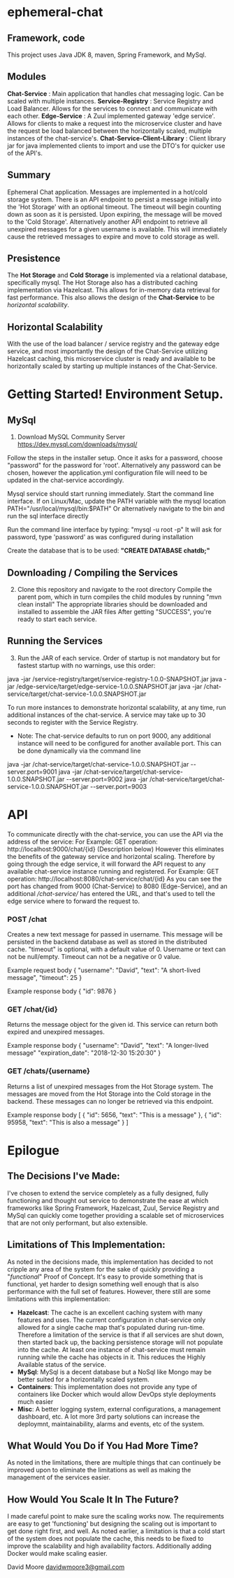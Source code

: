 # ephemeral-chat

## Framework, code
This project uses Java JDK 8, maven, Spring Framework, and MySql.

## Modules
**Chat-Service** : Main application that handles chat messaging logic. Can be scaled with multiple instances.
**Service-Registry** : Service Registry and Load Balancer. Allows for the services to connect and communicate with each other.
**Edge-Service** : A Zuul implemented gateway 'edge service'. Allows for clients to make a request into the microservice cluster and have the request be load balanced between the horizontally scaled, multiple instances of the chat-service's. 
**Chat-Service-Client-Library** : Client library jar for java implemented clients to import and use the DTO's for quicker use of the API's.

## Summary
Ephemeral Chat application. Messages are implemented in a hot/cold storage system. 
There is an API endpoint to persist a message initially into the 'Hot Storage' with an optional timeout. The timeout will begin counting down as soon as it is persisted. Upon expiring, the message will be moved to the 'Cold Storage'. Alternatively another API endpoint to retrieve all unexpired messages for a given username is available. This will immediately cause the retrieved messages to expire and move to cold storage as well.

## Presistence
The **Hot Storage** and **Cold Storage** is implemented via a relational database, specifically mysql. The Hot Storage also has a distributed caching implementation via Hazelcast. This allows for in-memory data retrieval for fast performance. This also allows the design of the **Chat-Service** to be *horizontal scalability*.

## Horizontal Scalability
With the use of the load balancer / service registry and the gateway edge service, and most importantly the design of the Chat-Service utilizing Hazelcast caching, this microservice cluster is ready and available to be horizontally scaled by starting up multiple instances of the Chat-Service. 

# Getting Started! Environment Setup.

## MySql
1) Download MySQL Community Server
  https://dev.mysql.com/downloads/mysql/

  Follow the steps in the installer setup.
  Once it asks for a password, choose "password" for the password for 'root'. Alternatively any password can be chosen,   however the application.yml configuration file will need to be updated in the chat-service accordingly.

  Mysql service should start running immediately. 
  Start the command line interface.
  If on Linux/Mac, update the PATH variable with the mysql location PATH="/usr/local/mysql/bin:$PATH" Or alternatively navigate to the bin and run the sql interface directly

  Run the command line interface by typing: "mysql -u root -p"
  It will ask for password, type 'password' as was configured during installation

  Create the database that is to be used: **"CREATE DATABASE chatdb;"**

## Downloading / Compiling the Services
2) Clone this repository and navigate to the root directory
  Compile the parent pom, which in turn compiles the child modules by running "mvn clean install"
  The appropriate libraries should be downloaded and installed to assemble the JAR files
  After getting "SUCCESS", you're ready to start each service.
  
## Running the Services
3) Run the JAR of each service. Order of startup is not mandatory but for fastest startup with no warnings, use this order:

  java -jar /service-registry/target/service-registry-1.0.0-SNAPSHOT.jar
  java -jar /edge-service/target/edge-service-1.0.0.SNAPSHOT.jar
  java -jar /chat-service/target/chat-service-1.0.0.SNAPSHOT.jar
  
  To run more instances to demonstrate horizontal scalability, at any time, run additional instances of the chat-service. A service may take up to 30 seconds to register with the Service Registry.
  * Note: The chat-service defaults to run on port 9000, any additional instance will need to be configured for another available port. This can be done dynamically via the command line
  
  java -jar /chat-service/target/chat-service-1.0.0.SNAPSHOT.jar --server.port=9001
  java -jar /chat-service/target/chat-service-1.0.0.SNAPSHOT.jar --server.port=9002
  java -jar /chat-service/target/chat-service-1.0.0.SNAPSHOT.jar --server.port=9003
  
  # API
  To communicate directly with the chat-service, you can use the API via the address of the service:
  For Example: GET operation: http://localhost:9000/chat/{id} (Description below)
  However this eliminates the benefits of the gateway service and horizontal scaling. Therefore by going through the edge service, it will forward the API request to any available chat-service instance running and registered. 
  For Example: GET operation: http://localhost:8080/chat-service/chat/{id}
  As you can see the port has changed from 9000 (Chat-Service) to 8080 (Edge-Service), and an additional */chat-service/* has entered the URL, and that's used to tell the edge service where to forward the request to.
  
### **POST /chat**
  Creates a new text message for passed in username. This message will be persisted in the backend database as well as stored in the distributed cache. "timeout" is optional, with a default value of 0. Username or text can not be null/empty. Timeout can not be a negative or 0 value.

  Example request body
  {
    "username": "David", 
    "text": "A short-lived message", 
    "timeout": 25
  }
  
  Example response body
  {
    "id": 9876
  }
  
### **GET /chat/{id}**
  Returns the message object for the given id. This service can return both expired and unexpired messages.
  
  Example response body
  {
    "username": "David",
    "text": "A longer-lived message"
    "expiration_date": "2018-12-30 15:20:30" 
  }

### **GET /chats/{username}**
  Returns a list of unexpired messages from the Hot Storage system. The messages are moved from the Hot Storage into the Cold storage in the backend. These messages can no longer be retrieved via this endpoint. 
  
  Example response body
  [
    {
      "id": 5656,
      "text": "This is a message" 
    },
    {
      "id": 95958,
      "text": "This is also a message"
    } 
  ]
  


# Epilogue
## The Decisions I've Made:
I've chosen to extend the service completely as a fully designed, fully functioning and thought out service to demonstrate the ease at which frameworks like Spring Framework, Hazelcast, Zuul, Service Registry and MySql can quickly come together providing a scalable set of microservices that are not only performant, but also extensible.

## Limitations of This Implementation:
As noted in the decisions made, this implementation has decided to not cripple any area of the system for the sake of quickly providing a "*functional*" Proof of Concept. It's easy to provide something that is functional, yet harder to design something well enough that is also performance with the full set of features. 
However, there still are some limitations with this implementation:
- **Hazelcast**: The cache is an excellent caching system with many features and uses. The current configuration in chat-service only allowed for a single cache map that's populated during run-time. Therefore a limitation of the service is that if all services are shut down, then started back up, the backing persistence storage will not populate into the cache. At least one instance of chat-service must remain running while the cache has objects in it. This reduces the Highly Available status of the service.
- **MySql**: MySql is a decent database but a NoSql like Mongo may be better suited for a horizontally scaled system.
- **Containers**: This implementation does not provide any type of containers like Docker which would allow DevOps style deployments much easier
- **Misc**: A better logging system, external configurations, a management dashboard, etc. A lot more 3rd party solutions can increase the deploymnt, maintainability, alarms and events, etc of the system. 

## What Would You Do if You Had More Time?
As noted in the limitations, there are multiple things that can continuely be improved upon to eliminate the limitations as well as making the management of the services easier. 

## How Would You Scale It In The Future?
I made careful point to make sure the scaling works now. The requirements are easy to get 'functioning' but designing the scaling out is important to get done right first, and well. As noted earlier, a limitation is that a cold start of the system does not populate the cache, this needs to be fixed to improve the scalability and high availability factors. Additionally adding Docker would make scaling easier.

David Moore
davidwmoore3@gmail.com
